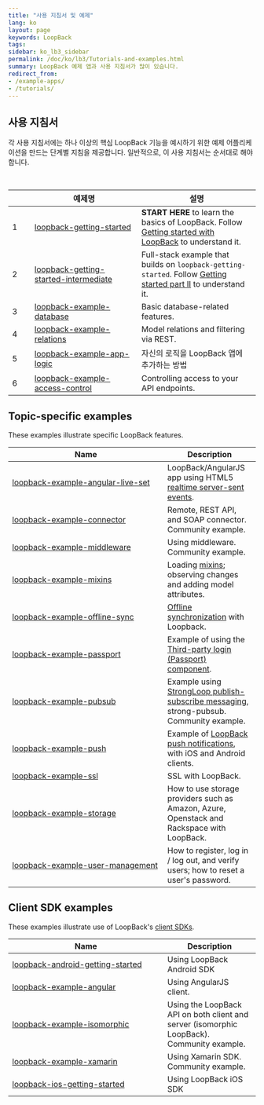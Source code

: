 ```yaml
---
title: "사용 지침서 및 예제"
lang: ko
layout: page
keywords: LoopBack
tags:
sidebar: ko_lb3_sidebar
permalink: /doc/ko/lb3/Tutorials-and-examples.html
summary: LoopBack 예제 앱과 사용 지침서가 많이 있습니다.
redirect_from:
- /example-apps/
- /tutorials/
---
```

## 사용 지침서

각 사용 지침서에는 하나 이상의 핵심 LoopBack 기능을 예시하기 위한 예제 어플리케이션을 만드는 단계별 지침을 제공합니다.
일반적으로, 이 사용 지침서는 순서대로 해야 합니다.

<table>
  <thead>
    <tr>
      <th style="width: 40px;">&nbsp;</th>
      <th style="width: 260px;">예제명</th>
      <th style="width: 300px;">설명</th>
    </tr>
    </thead>
    <tbody>
    <tr>
      <td>1</td>
      <td><a href="https://github.com/strongloop/loopback-getting-started" class="external-link" >
      loopback-getting-started</a></td>
      <td><strong>START HERE</strong> to learn the basics of LoopBack. Follow <a href="Getting-started-with-LoopBack.html">Getting started with LoopBack</a> to understand it.</td>
    </tr>
    <tr>
      <td>2</td>
      <td><a href="https://github.com/strongloop/loopback-getting-started-intermediate" class="external-link" >
      loopback-getting-started-intermediate</a></td>
      <td>Full-stack example that builds on <code>loopback-getting-started</code>. Follow <a href="Getting-started-part-II.html">Getting started part II</a> to understand it.</td>
    </tr>
    <tr>
      <td>3</td>
      <td><a href="https://github.com/strongloop/loopback-example-database" class="external-link" >
      loopback-example-database</a></td>
      <td>Basic database-related features.</td>
    </tr>
    <tr>
      <td>4</td>
      <td>
      <a href="https://github.com/strongloop/loopback-example-relations" class="external-link">
      loopback-example-relations</a>
      </td>
      <td>Model relations and filtering via REST.</td>
    </tr>
    <tr>
      <td>5</td>
      <td><a href="https://github.com/strongloop/loopback-example-app-logic" class="external-link">
      loopback-example-app-logic</a>
      </td>
      <td>자신의 로직을 LoopBack 앱에 추가하는 방법</td>
    </tr>
    <tr>
      <td>6</td>
      <td><a href="https://github.com/strongloop/loopback-example-access-control" class="external-link">
      loopback-example-access-control</a>
      </td>
      <td>Controlling access to your API endpoints.</td>
    </tr>
    </tbody>
</table>

## Topic-specific examples

These examples illustrate specific LoopBack features.

<table>
  <thead>
    <tr>
      <th>Name</th>
      <th>Description</th>
    </tr>
  </thead>
  <tbody>
    <tr>
      <td style="width: 300px;"><a href="https://github.com/strongloop/loopback-example-angular-live-set" class="external-link" >
      loopback-example-angular-live-set</a></td>
      <td>LoopBack/AngularJS app using HTML5 <a href="Realtime-server-sent-events.html" >realtime server-sent events</a>.</td>
    </tr>
    <tr>
      <td><a href="https://github.com/strongloop-community/loopback-example-connector" class="external-link" >
      loopback-example-connector</a></td>
      <td>Remote, REST API, and SOAP connector. Community example.</td>
    </tr>
    <tr>
      <td><a href="https://github.com/strongloop-community/loopback-example-middleware" class="external-link" >
      loopback-example-middleware</a></td>
      <td>Using middleware. Community example.</td>
    </tr>
    <tr>
      <td><a href="https://github.com/strongloop/loopback-example-mixins" class="external-link" >loopback-example-mixins</a></td>
      <td>Loading <a href="Defining-mixins.html">mixins</a>; observing changes and adding model attributes.</td>
    </tr>
    <tr>
      <td><a href="https://github.com/strongloop/loopback-example-offline-sync" class="external-link" >
      loopback-example-offline-sync</a></td>
      <td><a href="Synchronization.html" >Offline synchronization</a> with Loopback.</td>
    </tr>
    <tr>
      <td><a href="https://github.com/strongloop/loopback-example-passport" class="external-link" >
      loopback-example-passport</a></td>
      <td>Example of using the <a href="Third-party-login-using-Passport.html">Third-party login (Passport) component</a>.</td>
    </tr>
    <tr>
      <td><a href="https://github.com/strongloop-community/loopback-example-pubsub" class="external-link" >
      loopback-example-pubsub</a></td>
      <td>Example using <a href="Publish-subscribe-messaging.html">StrongLoop publish-subscribe messaging</a>, strong-pubsub. Community example.</td>
    </tr>
    <tr>
      <td><a href="https://github.com/strongloop/loopback-example-push" class="external-link" >loopback-example-push</a></td>
      <td>Example of <a href="Push-notifications.html" >LoopBack push notifications</a>, with iOS and Android clients.</td>
    </tr>
    <tr>
      <td><a href="https://github.com/strongloop/loopback-example-ssl" class="external-link">loopback-example-ssl</a></td>
      <td>SSL with LoopBack.</td>
    </tr>
    <tr>
      <td><a href="https://github.com/strongloop/loopback-example-storage" class="external-link" >loopback-example-storage</a></td>
      <td>How to use storage providers such as Amazon, Azure, Openstack and Rackspace with LoopBack.</td>
    </tr>
    <tr>
      <td><a href="https://github.com/strongloop/loopback-example-user-management" class="external-link" >
      loopback-example-user-management</a></td>
      <td>How to register, log in / log out, and verify users; how to reset a user's password.</td>
    </tr>
  </tbody>
</table>

## Client SDK examples

These examples illustrate use of LoopBack's [client SDKs](Client-SDKs.html).

<table>
  <thead>
    <tr>
      <th style="width: 300px;">Name</th>
      <th>Description</th>
    </tr>
  </thead>
  <tbody>
    <tr>
      <td><a href="https://github.com/strongloop/loopback-android-getting-started" class="external-link" >
      loopback-android-getting-started</a></td>
      <td>Using LoopBack Android SDK</td>
    </tr>
    <tr>
      <td><a href="https://github.com/strongloop/loopback-example-angular" class="external-link" >
      loopback-example-angular</a></td>
      <td>Using AngularJS client.</td>
    </tr>
    <tr>
      <td><a href="https://github.com/strongloop/loopback-example-isomorphic" class="external-link" >
      loopback-example-isomorphic</a></td>
      <td>Using the LoopBack API on both client and server (isomorphic LoopBack). Community example.</td>
    </tr>
    <tr>
      <td><a href="https://github.com/strongloop/loopback-example-xamarin" class="external-link" >
      loopback-example-xamarin</a></td>
      <td>Using Xamarin SDK.  Community example.</td>
    </tr>
    <tr>
      <td><a href="https://github.com/strongloop/loopback-ios-getting-started" class="external-link" >
      loopback-ios-getting-started</a></td>
      <td>Using LoopBack iOS SDK</td>
    </tr>
  </tbody>
</table>

